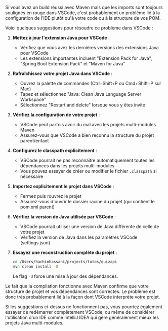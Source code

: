 Si vous avez un build réussi avec Maven mais que les imports sont toujours soulignés en rouge dans VSCode, c'est probablement un problème lié à la configuration de l'IDE plutôt qu'à votre code ou à la structure de vos POM.

Voici quelques suggestions pour résoudre ce problème dans VSCode :

1. **Mettez à jour l'extension Java pour VSCode** :
   - Vérifiez que vous avez les dernières versions des extensions Java pour VSCode
   - Les extensions importantes incluent "Extension Pack for Java", "Spring Boot Extension Pack" et "Maven for Java"

2. **Rafraîchissez votre projet Java dans VSCode** :
   - Ouvrez la palette de commandes (Ctrl+Shift+P ou Cmd+Shift+P sur Mac)
   - Tapez et sélectionnez "Java: Clean Java Language Server Workspace"
   - Sélectionnez "Restart and delete" lorsque vous y êtes invité

3. **Vérifiez la configuration de votre projet** :
   - VSCode peut parfois avoir du mal avec les projets multi-modules Maven
   - Assurez-vous que VSCode a bien reconnu la structure du projet parent/enfant

4. **Configurez le classpath explicitement** :
   - VSCode pourrait ne pas reconnaître automatiquement toutes les dépendances dans les projets multi-modules
   - Vous pouvez essayer de créer ou modifier le fichier `.classpath` si nécessaire

5. **Importez explicitement le projet dans VSCode** :
   - Fermez puis rouvrez le projet
   - Assurez-vous d'ouvrir le dossier racine du projet (qui contient le pom.xml parent)

6. **Vérifiez la version de Java utilisée par VSCode** :
   - VSCode pourrait utiliser une version de Java différente de celle de votre projet
   - Vérifiez la version de Java dans les paramètres VSCode (settings.json)

7. **Essayez une reconstruction complète du projet** :
   ```bash
   cd /Users/hachimhassani/projects/tutos/quizapi
   mvn clean install -U
   ```
   Le flag `-U` force une mise à jour des dépendances.

Le fait que la compilation fonctionne avec Maven confirme que votre structure de projet et vos dépendances sont correctes. Le problème est donc très probablement lié à la façon dont VSCode interprète votre projet.

Si les suggestions ci-dessus ne fonctionnent pas, vous pourriez également essayer de redémarrer complètement VSCode, ou même de considérer l'utilisation d'un IDE comme IntelliJ IDEA qui gère généralement mieux les projets Java multi-modules.
